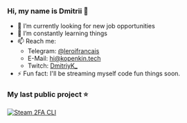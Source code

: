 ### Hi, my name is Dmitrii 👋

- 🔭 I’m currently looking for new  job opportunities
- 🌱 I’m constantly learning things
- 📫 Reach me:
  - Telegram: [@leroifrancais](https://t.me/leroifrancais)
  - E-Mail: [hi@kopenkin.tech](mailto:hi@kopenkin.tech)
  - Twitch: [DmitriyK_](https://twitch.tv/dmitriyk_)
- ⚡ Fun fact: I'll be streaming myself code fun things soon.
### My last public project ⭐
[![Steam 2FA CLI](https://github-readme-stats.vercel.app/api/pin/?show_owner=true&username=kopenkinda&repo=steam-2fa-cli)](https://github.com/kopenkinda/steam-2fa-cli)
